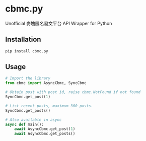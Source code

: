 # cbmc.py

Unofficial 麥塊匿名發文平台 API Wrapper for Python

## Installation

```sh
pip install cbmc.py
```

## Usage

```py
# Import the library
from cbmc import AsyncCbmc, SyncCbmc

# Obtain post with post id, raise cbmc.NotFound if not found
SyncCbmc.get_post(1)

# List recent posts, maximum 300 posts.
SyncCbmc.get_posts()

# Also available in async
async def main():
    await AsyncCbmc.get_post(1)
    await AsyncCbmc.get_posts()
```
